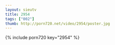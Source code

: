 ```yaml
--- 
layout: sieutv
title: 2954
tags: ["002"]
thumb: http://porn720.net/video/2954/poster.jpg
---
```

{% include porn720 key="2954" %} 
